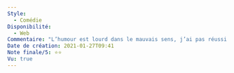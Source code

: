 ```yaml
---
Style:
  - Comédie
Disponibilité:
  - Web
Commentaire: "L’humour est lourd dans le mauvais sens, j’ai pas réussi à accrocher... format audacieux mais pas suffisant. "
Date de création: 2021-01-27T09:41
Note finale/5: ⭐⭐
Vu: true
---
```

